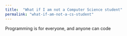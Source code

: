 ```yaml
---
title:  "What if I am not a Computer Science student"
permalink: "what-if-am-not-a-cs-student"
---
```

Programming is for everyone, and anyone can code